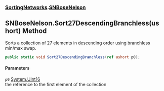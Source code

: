 ### [SortingNetworks](SortingNetworks.md 'SortingNetworks').[SNBoseNelson](SortingNetworks_SNBoseNelson.md 'SortingNetworks.SNBoseNelson')
## SNBoseNelson.Sort27DescendingBranchless(ushort) Method
Sorts a collection of 27 elements in descending order using branchless min/max swap.  
```csharp
public static void Sort27DescendingBranchless(ref ushort p0);
```
#### Parameters
<a name='SortingNetworks_SNBoseNelson_Sort27DescendingBranchless(ushort)_p0'></a>
`p0` [System.UInt16](https://docs.microsoft.com/en-us/dotnet/api/System.UInt16 'System.UInt16')  
the reference to the first element of the collection
  
